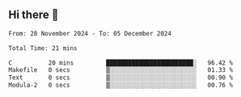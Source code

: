 ## Hi there 👋

<!--
**thethepai/thethepai** is a ✨ _special_ ✨ repository because its `README.md` (this file) appears on your GitHub profile.

Here are some ideas to get you started:

- 🔭 I’m currently working on ...
- 🌱 I’m currently learning ...
- 👯 I’m looking to collaborate on ...
- 🤔 I’m looking for help with ...
- 💬 Ask me about ...
- 📫 How to reach me: ...
- 😄 Pronouns: ...
- ⚡ Fun fact: ...
-->

<!--START_SECTION:waka-->

```txt
From: 28 November 2024 - To: 05 December 2024

Total Time: 21 mins

C          20 mins         ████████████████████████░   96.42 %
Makefile   0 secs          ▒░░░░░░░░░░░░░░░░░░░░░░░░   01.33 %
Text       0 secs          ▒░░░░░░░░░░░░░░░░░░░░░░░░   00.90 %
Modula-2   0 secs          ▒░░░░░░░░░░░░░░░░░░░░░░░░   00.76 %
```

<!--END_SECTION:waka-->
